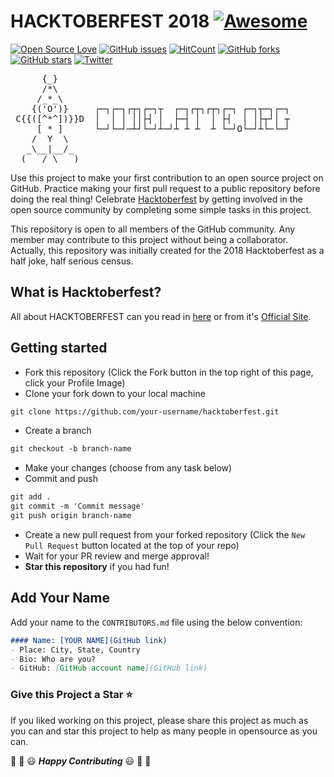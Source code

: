 # HACKTOBERFEST 2018 [![Awesome](https://cdn.rawgit.com/sindresorhus/awesome/d7305f38d29fed78fa85652e3a63e154dd8e8829/media/badge.svg)](https://github.com/sindresorhus/awesome)
[![Open Source Love](https://badges.frapsoft.com/os/v1/open-source.svg?v=103)](https://github.com/abaykan/)
[![GitHub issues](https://img.shields.io/github/issues/abaykan/hacktoberfest.svg)](https://github.com/abaykan/hacktoberfest/issues)
[![HitCount](http://hits.dwyl.io/abaykan/hacktoberfest.svg)](http://hits.dwyl.io/abaykan/hacktoberfest)
[![GitHub forks](https://img.shields.io/github/forks/abaykan/hacktoberfest.svg)](https://github.com/abaykan/hacktoberfest/network)
[![GitHub stars](https://img.shields.io/github/stars/abaykan/hacktoberfest.svg)](https://github.com/abaykan/hacktoberfest/stargazers)
[![Twitter](https://img.shields.io/twitter/url/https/github.com/abaykan/hacktoberfest.svg?style=social)](https://twitter.com/intent/tweet?text=Wow:&url=https%3A%2F%2Fgithub.com%2Fabaykan%2Fhacktoberfest)

<pre>
      {_}
      /*\       
     /_*_\      
    {('O')}     ┌─┐┌─┐┌┬┐┌─┐┬  ┌─┐┌┬┐┌┬┐┌─┐ ┌─┐┬─┐┌─┐
 C{{([^*^])}}D  │  │ │ ││├┤ │  ├─┤ │  │ ├┤  │ │├┬┘│ ┬
     [ * ]      └─┘└─┘─┴┘└─┘┴─┘┴ ┴ ┴  ┴ └─┘O└─┘┴└─└─┘
    /  Y  \     
   _\__|__/_
  (___/ \___)
</pre>
Use this project to make your first contribution to an open source project on GitHub. Practice making your first pull request to a public repository before doing the real thing! Celebrate [Hacktoberfest](https://hacktoberfest.digitalocean.com/) by getting involved in the open source community by completing some simple tasks in this project.

This repository is open to all members of the GitHub community. Any member may contribute to this project without being a collaborator. Actually, this repository was initially created for the 2018 Hacktoberfest as a half joke, half serious census.

## What is Hacktoberfest?
All about HACKTOBERFEST can you read in [here](https://codelatte.org/hacktoberfest-2018/) or from it's [Official Site](https://hacktoberfest.digitalocean.com/).

## Getting started
* Fork this repository (Click the Fork button in the top right of this page, click your Profile Image)
* Clone your fork down to your local machine

```markdown
git clone https://github.com/your-username/hacktoberfest.git
```

* Create a branch

```markdown
git checkout -b branch-name
```

* Make your changes (choose from any task below)
* Commit and push

```markdown
git add .
git commit -m 'Commit message'
git push origin branch-name
```

* Create a new pull request from your forked repository (Click the `New Pull Request` button located at the top of your repo)
* Wait for your PR review and merge approval!
* __Star this repository__ if you had fun!

## Add Your Name
Add your name to the `CONTRIBUTORS.md` file using the below convention:

```markdown
#### Name: [YOUR NAME](GitHub link)
- Place: City, State, Country
- Bio: Who are you?
- GitHub: [GitHub account name](GitHub link)
```

### Give this Project a Star :star:

If you liked working on this project, please share this project as much 
as you can and star this project to help as many people in opensource as you can.


:tada: :confetti_ball: :smiley: _**Happy Contributing**_ :smiley: :confetti_ball: :tada:
